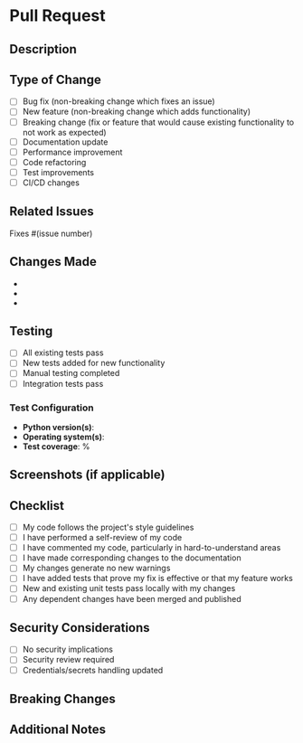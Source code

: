 # Pull Request

## Description
<!-- Provide a brief description of the changes in this PR -->

## Type of Change
<!-- Mark the relevant option with an "x" -->
- [ ] Bug fix (non-breaking change which fixes an issue)
- [ ] New feature (non-breaking change which adds functionality)
- [ ] Breaking change (fix or feature that would cause existing functionality to not work as expected)
- [ ] Documentation update
- [ ] Performance improvement
- [ ] Code refactoring
- [ ] Test improvements
- [ ] CI/CD changes

## Related Issues
<!-- Link to any related issues -->
Fixes #(issue number)

## Changes Made
<!-- List the main changes made in this PR -->
- 
- 
- 

## Testing
<!-- Describe the tests you ran to verify your changes -->
- [ ] All existing tests pass
- [ ] New tests added for new functionality
- [ ] Manual testing completed
- [ ] Integration tests pass

### Test Configuration
- **Python version(s)**: 
- **Operating system(s)**: 
- **Test coverage**: %

## Screenshots (if applicable)
<!-- Add screenshots to help explain your changes -->

## Checklist
<!-- Mark completed items with an "x" -->
- [ ] My code follows the project's style guidelines
- [ ] I have performed a self-review of my code
- [ ] I have commented my code, particularly in hard-to-understand areas
- [ ] I have made corresponding changes to the documentation
- [ ] My changes generate no new warnings
- [ ] I have added tests that prove my fix is effective or that my feature works
- [ ] New and existing unit tests pass locally with my changes
- [ ] Any dependent changes have been merged and published

## Security Considerations
<!-- If applicable, describe any security implications -->
- [ ] No security implications
- [ ] Security review required
- [ ] Credentials/secrets handling updated

## Breaking Changes
<!-- If this is a breaking change, describe what users need to do to migrate -->

## Additional Notes
<!-- Add any additional information that reviewers should know -->